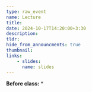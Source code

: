 ```yaml
---
type: raw_event
name: Lecture
title: 
date: 2024-10-17T14:20:00+3:30
description: 
tldr: 
hide_from_announcments: true
thumbnail:
links:
    - slides: 
      name: slides
---
```


**Before class:**
* 
